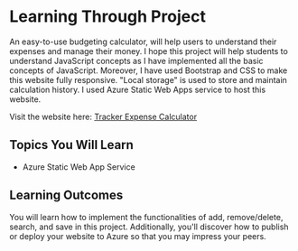 # Learning Through Project

An easy-to-use budgeting calculator, will help users to understand their expenses and manage their money. I hope this project will help students to understand JavaScript concepts as I have implemented all the basic concepts of JavaScript. Moreover, I have used Bootstrap and CSS to make this website fully responsive. "Local storage" is used to store and maintain calculation history. I used Azure Static Web Apps service to host this website.

Visit the website here: [Tracker Expense Calculator](https://yellow-dune-0d56eaa00.1.azurestaticapps.net/index.html)
</br>

## Topics You Will Learn
- Azure Static Web App Service

## Learning Outcomes

You will learn how to implement the functionalities of add, remove/delete, search, and save in this project. Additionally, you'll discover how to publish or deploy your website to Azure so that you may impress your peers.
